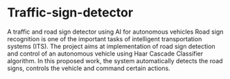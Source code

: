 # Traffic-sign-detector
A traffic and road sign detector using AI for autonomous vehicles
Road sign recognition is one of the important tasks of intelligent transportation
systems (ITS). The project aims at implementation of road sign detection and
control of an autonomous vehicle using Haar Cascade Classifier algorithm. In this
proposed work, the system automatically detects the road signs, controls the
vehicle and command certain actions.
